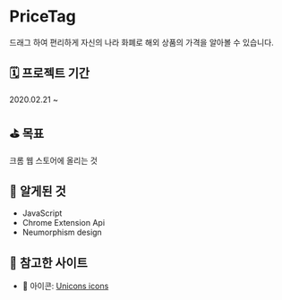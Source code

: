 # PriceTag

드래그 하여 편리하게 자신의 나라 화폐로 해외 상품의 가격을 알아볼 수 있습니다.

## 🗓 프로젝트 기간
2020.02.21 ~ 

## ⛳️ 목표
크롬 웹 스토어에 올리는 것 

## 🔬 알게된 것
- JavaScript
- Chrome Extension Api
- Neumorphism design

## 🔭 참고한 사이트
- 🚮 아이콘: [Unicons icons](https://iconscout.com/unicons)